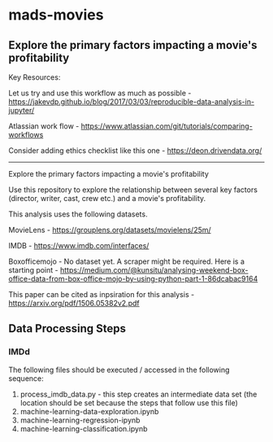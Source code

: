 # mads-movies
Explore the primary factors impacting a movie's profitability
------------------------------------------------------------------------------------------------------------------------

Key Resources:

Let us try and use this workflow as much as possible - https://jakevdp.github.io/blog/2017/03/03/reproducible-data-analysis-in-jupyter/

Atlassian work flow - https://www.atlassian.com/git/tutorials/comparing-workflows

Consider adding ethics checklist like this one - https://deon.drivendata.org/

------------------------------------------------------------------------------------------------------------------------


Explore the primary factors impacting a movie's profitability

Use this repository to explore the relationship between several key factors (director, writer, cast, crew etc.) and a movie's profitability.

This analysis uses the following datasets. 

MovieLens - https://grouplens.org/datasets/movielens/25m/

IMDB - https://www.imdb.com/interfaces/

Boxofficemojo - No dataset yet. A scraper might be required. Here is a starting point - https://medium.com/@kunsitu/analysing-weekend-box-office-data-from-box-office-mojo-by-using-python-part-1-86dcabac9164

This paper can be cited as inpsiration for this analysis - https://arxiv.org/pdf/1506.05382v2.pdf

## Data Processing Steps
### IMDd
The following files should be executed / accessed in the following sequence:
1. process_imdb_data.py - this step creates an intermediate data set (the location should be set because the steps that follow use this file)
2. machine-learning-data-exploration.ipynb
3. machine-learning-regression-ipynb
4. machine-learning-classification.ipynb

